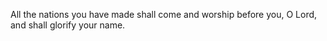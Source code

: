 All the nations you have made shall come and worship before you, O Lord, and shall glorify your name.
